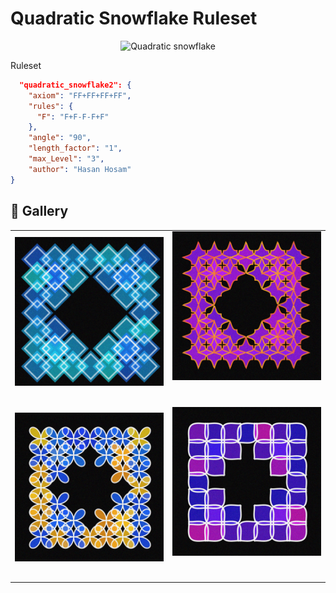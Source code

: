 # Quadratic Snowflake Ruleset

<p align="center"><img src="../assets/rule-set-images/quad_snowflake.jpg" alt="Quadratic snowflake" width="300px"></p>

Ruleset

```JSON
  "quadratic_snowflake2": {
    "axiom": "FF+FF+FF+FF",
    "rules": {
      "F": "F+F-F-F+F"
    },
    "angle": "90",
    "length_factor": "1",
    "max_Level": "3",
    "author": "Hasan Hosam"
}
```

## 🌄 Gallery

<!-- IMAGE-LIST:START - Do not remove or modify this section -->
<!-- prettier-ignore-start -->
<!-- markdownlint-disable -->
<table>
  <tbody>
    <tr>
     <td align="center"><a href=""> <img class="img" src="../assets/Ruleset-shape-examples/quadratic-snowflake-quadrilateral.jpg" alt="" style="vertical-align:top;" width="500" /><br /><sub><b><br/></b></sub></a></td>
     <td align="center"><a href=""> <img class="img" src="../assets/Ruleset-shape-examples/quadratic-snowflake-supershape.jpg" alt="" style=" display: block;
    margin-left: auto;
    margin-right: auto;" width="500" /><br /><sub><b><br/></b></sub></a></td>
    </tr>
    <tr>
     <td align="center"><a href=""> <img class="img" src="../assets/Ruleset-shape-examples/quadratic-snowflake-quadrifolium.jpg" alt="" style="vertical-align:top;" width="500" /><br /><sub><b><br/></b></sub></a></td>
     <td align="center"><a href=""> <img class="img" src="../assets/Ruleset-shape-examples/quadratic-snowflake-kiss.jpg" alt="" style=" display: block;
    margin-left: auto;
    margin-right: auto;" width="500" /><br /><sub><b><br/></b></sub></a></td>
</tr>
 
 </tbody>
</table>

<!-- markdownlint-restore -->
<!-- prettier-ignore-end -->

<!-- IMAGE-LIST:END -->
